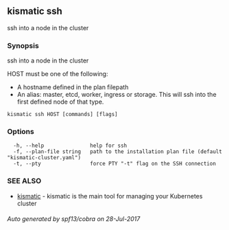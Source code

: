 ## kismatic ssh

ssh into a node in the cluster

### Synopsis


ssh into a node in the cluster

HOST must be one of the following:
- A hostname defined in the plan filepath
- An alias: master, etcd, worker, ingress or storage. This will ssh into the first defined node of that type.

```
kismatic ssh HOST [commands] [flags]
```

### Options

```
  -h, --help               help for ssh
  -f, --plan-file string   path to the installation plan file (default "kismatic-cluster.yaml")
  -t, --pty                force PTY "-t" flag on the SSH connection
```

### SEE ALSO
* [kismatic](kismatic.md)	 - kismatic is the main tool for managing your Kubernetes cluster

###### Auto generated by spf13/cobra on 28-Jul-2017
